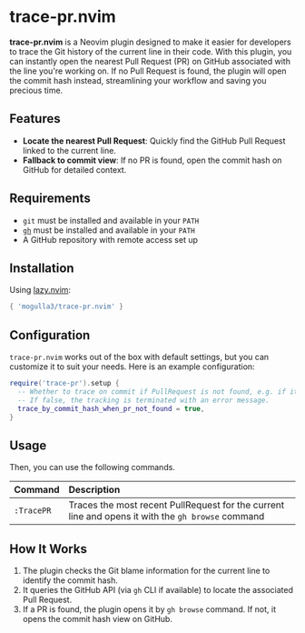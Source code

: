 # trace-pr.nvim

**trace-pr.nvim** is a Neovim plugin designed to make it easier for developers to trace the Git history of the current line in their code. With this plugin, you can instantly open the nearest Pull Request (PR) on GitHub associated with the line you're working on. If no Pull Request is found, the plugin will open the commit hash instead, streamlining your workflow and saving you precious time.

## Features

- **Locate the nearest Pull Request**: Quickly find the GitHub Pull Request linked to the current line.
- **Fallback to commit view**: If no PR is found, open the commit hash on GitHub for detailed context.

## Requirements

- `git` must be installed and available in your `PATH`
- [`gh`](https://github.com/cli/cli#installation) must be installed and available in your `PATH`
- A GitHub repository with remote access set up

## Installation

Using [lazy.nvim](https://github.com/folke/lazy.nvim):

```lua
{ 'mogulla3/trace-pr.nvim' }
```

## Configuration

`trace-pr.nvim` works out of the box with default settings, but you can customize it to suit your needs. Here is an example configuration:

```lua
require('trace-pr').setup {
  -- Whether to trace on commit if PullRequest is not found, e.g. if it is committed directly.
  -- If false, the tracking is terminated with an error message.
  trace_by_commit_hash_when_pr_not_found = true,
}
```

## Usage

Then, you can use the following commands.

|Command|Description|
|:--|:--|
|`:TracePR`|Traces the most recent PullRequest for the current line and opens it with the `gh browse` command|

## How It Works

1. The plugin checks the Git blame information for the current line to identify the commit hash.
2. It queries the GitHub API (via `gh` CLI if available) to locate the associated Pull Request.
3. If a PR is found, the plugin opens it by `gh browse` command. If not, it opens the commit hash view on GitHub.
